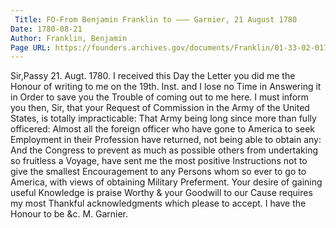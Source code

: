 ```yaml
---
 Title: FO-From Benjamin Franklin to ——— Garnier, 21 August 1780
Date: 1780-08-21
Author: Franklin, Benjamin
Page URL: https://founders.archives.gov/documents/Franklin/01-33-02-0175
---
```


Sir,Passy 21. Augt. 1780.
I received this Day the Letter you did me the Honour of writing to me on the 19th. Inst. and I lose no Time in Answering it in Order to save you the Trouble of coming out to me here. I must inform you then, Sir, that your Request of Commission in the Army of the United States, is totally impracticable: That Army being long since more than fully officered: Almost all the foreign officer who have gone to America to seek Employment in their Profession have returned, not being able to obtain any: And the Congress to prevent as much as possible others from undertaking so fruitless a Voyage, have sent me the most positive Instructions not to give the smallest Encouragement to any Persons whom so ever to go to America, with views of obtaining Military Preferment. Your desire of gaining useful Knowledge is praise Worthy & your Goodwill to our Cause requires my most Thankful acknowledgments which please to accept. I have the Honour to be &c.
M. Garnier.


